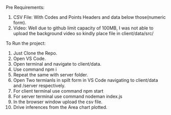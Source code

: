 Pre Requirements:
1. CSV File: With Codes and Points Headers and data below those(numeric form).
2. Video: Well due to github limit capacity of 100MB, I was not able to upload the background video so kindly place file in client/data/src/

To Run the project:
1. Just Clone the Repo.
2. Open VS Code.
3. Open terminal and navigate to client/data.
4. Use command npm i
5. Repeat the same with server folder.
6. Open Two termianls in spilt form in VS Code navigating to client/data and /server respectively.
7. For client terminal use command npm start
8. For server terminal use command nodeman index.js
9. In the browser window upload the csv file.
10. Drive inferences from the Area chart plotted. 
